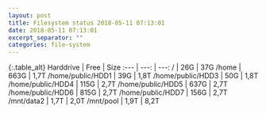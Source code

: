 ```yaml
---
layout: post
title: Filesystem status 2018-05-11 07:13:01
date: 2018-05-11 07:13:01
excerpt_separator: ""
categories: file-system
---
```

{:.table_alt}
Harddrive | Free | Size
:--- | ---: | ---:
/ | 26G | 37G
/home | 663G | 1,7T
/home/public/HDD1 | 39G | 1,8T
/home/public/HDD3 | 50G | 1,8T
/home/public/HDD4 | 115G | 2,7T
/home/public/HDD5 | 637G | 2,7T
/home/public/HDD6 | 815G | 2,7T
/home/public/HDD7 | 156G | 2,7T
/mnt/data2 | 1,7T | 2,0T
/mnt/pool | 1,9T | 8,2T
